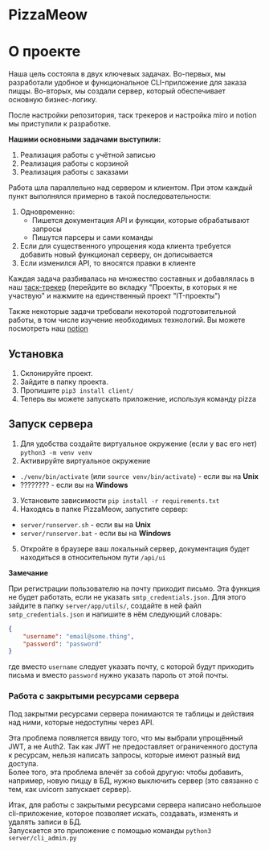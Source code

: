 # PizzaMeow

# О проекте
Наша цель состояла в двух ключевых задачах. Во-первых, мы разработали удобное и функциональное CLI-приложение для заказа пиццы. Во-вторых, мы создали сервер, который обеспечивает основную бизнес-логику.

После настройки репозитория, таск трекеров и настройка miro и notion мы приступили к разработке.

**Нашими основными задачами выступили:**
1. Реализация работы с учётной записью
2. Реализация работы с корзиной
3. Реализация работы с заказами

Работа шла параллельно над сервером и клиентом. При этом каждый пункт выполнялся примерно в такой последовательности:

1. Одновременно:
    - Пишется документация API и функции, которые обрабатывают запросы
    - Пишутся парсеры и сами команды
3. Если для существенного упрощения кода клиента требуется добавить новый функционал серверу, он дописывается
4. Если изменился API, то вносятся правки в клиенте

Каждая задача разбивалась на множество составных и добавлялась в наш [таск-трекер](https://app.todoist.com/auth/join?invite_code=ks4AAgAc2SA5M2Y0YjhmYjI3YjYzNDdmZTJiYjE0MmRiYWQ5Y2UzNA)  (перейдите во вкладку "Проекты, в которых я не участвую" и нажмите на единственный проект "IT-проекты")

Также некоторые задачи требовали некоторой подготовительной работы, в том числе изучение необходимых технологий. Вы можете посмотреть наш [notion](https://melodic-cormorant-2d7.notion.site/738c803f5ca64cc6b341706a4388f3e1?pvs=25)

## Установка
1. Склонируйте проект.
2. Зайдите в папку проекта.
3. Пропишите `pip3 install client/`
4. Теперь вы можете запускать приложение, используя команду pizza

## Запуск сервера
1. Для удобства создайте виртуальное окружение (если у вас его нет) `python3 -m venv venv`
2. Активируйте виртуальное окружение 
- `./venv/bin/activate` (или `source venv/bin/activate`) - если вы на **Unix**
- ???????? - если вы на **Windows**
3. Установите зависимости `pip install -r requirements.txt`
4. Находясь в папке PizzaMeow, запустите сервер:
- `server/runserver.sh` - если вы на **Unix**
- `server/runserver.bat` - если вы на **Windows**

5. Откройте в браузере ваш локальный сервер, документация будет находиться в относительном пути `/api/ui`

**Замечание**

При регистрации пользователю на почту приходит письмо. Эта функция не будет работать, если не указать `smtp_credentials.json`.
Для этого зайдите в папку `server/app/utils/`, создайте в ней файл `smtp_credentials.json` и напишите в нём следующий словарь:
```json
{
    "username": "email@some.thing",
    "password": "password"
}
```
где вместо `username` следует указать почту, с которой будут приходить письма и вместо `password` нужно указать пароль от этой почты.

### Работа с закрытыми ресурсами сервера
Под закрытми ресурсами сервера понимаются те таблицы и действия над ними, которые недоступны через API.

Эта проблема появляется ввиду того, что мы выбрали упрощённый JWT, а не Auth2. Так как JWT не предоставляет ограниченного доступа к ресурсам, нельзя написать запросы, которые имеют разный вид доступа. \
Более того, эта проблема влечёт за собой другую: чтобы добавить, например, новую пиццу в БД, нужно выключить сервер (это связанно с тем, как uvicorn запускает сервер).

Итак, для работы с закрытыми ресурсами сервера написано небольшое cli-приложение, которое позволяет искать, создавать, изменять и удалять записи в БД. \
Запускается это приложение с помощью команды `python3 server/cli_admin.py`